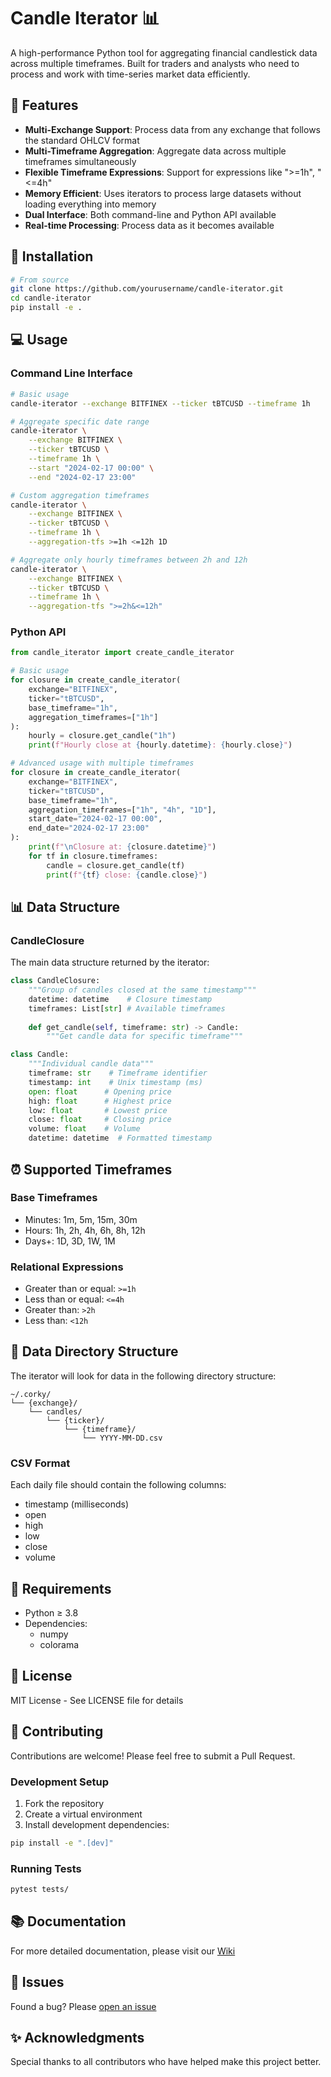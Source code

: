 # Candle Iterator 📊

A high-performance Python tool for aggregating financial candlestick data across multiple timeframes. Built for traders and analysts who need to process and work with time-series market data efficiently.

## 🌟 Features

- **Multi-Exchange Support**: Process data from any exchange that follows the standard OHLCV format
- **Multi-Timeframe Aggregation**: Aggregate data across multiple timeframes simultaneously
- **Flexible Timeframe Expressions**: Support for expressions like ">=1h", "<=4h"
- **Memory Efficient**: Uses iterators to process large datasets without loading everything into memory
- **Dual Interface**: Both command-line and Python API available
- **Real-time Processing**: Process data as it becomes available

## 🚀 Installation

```bash
# From source
git clone https://github.com/yourusername/candle-iterator.git
cd candle-iterator
pip install -e .
```

## 💻 Usage

### Command Line Interface

```bash
# Basic usage
candle-iterator --exchange BITFINEX --ticker tBTCUSD --timeframe 1h

# Aggregate specific date range
candle-iterator \
    --exchange BITFINEX \
    --ticker tBTCUSD \
    --timeframe 1h \
    --start "2024-02-17 00:00" \
    --end "2024-02-17 23:00"

# Custom aggregation timeframes
candle-iterator \
    --exchange BITFINEX \
    --ticker tBTCUSD \
    --timeframe 1h \
    --aggregation-tfs >=1h <=12h 1D

# Aggregate only hourly timeframes between 2h and 12h
candle-iterator \
    --exchange BITFINEX \
    --ticker tBTCUSD \
    --timeframe 1h \
    --aggregation-tfs ">=2h&<=12h"
```

### Python API

```python
from candle_iterator import create_candle_iterator

# Basic usage
for closure in create_candle_iterator(
    exchange="BITFINEX",
    ticker="tBTCUSD",
    base_timeframe="1h",
    aggregation_timeframes=["1h"]
):
    hourly = closure.get_candle("1h")
    print(f"Hourly close at {hourly.datetime}: {hourly.close}")

# Advanced usage with multiple timeframes
for closure in create_candle_iterator(
    exchange="BITFINEX",
    ticker="tBTCUSD",
    base_timeframe="1h",
    aggregation_timeframes=["1h", "4h", "1D"],
    start_date="2024-02-17 00:00",
    end_date="2024-02-17 23:00"
):
    print(f"\nClosure at: {closure.datetime}")
    for tf in closure.timeframes:
        candle = closure.get_candle(tf)
        print(f"{tf} close: {candle.close}")
```

## 📊 Data Structure

### CandleClosure
The main data structure returned by the iterator:

```python
class CandleClosure:
    """Group of candles closed at the same timestamp"""
    datetime: datetime    # Closure timestamp
    timeframes: List[str] # Available timeframes
    
    def get_candle(self, timeframe: str) -> Candle:
        """Get candle data for specific timeframe"""

class Candle:
    """Individual candle data"""
    timeframe: str    # Timeframe identifier
    timestamp: int    # Unix timestamp (ms)
    open: float      # Opening price
    high: float      # Highest price
    low: float       # Lowest price
    close: float     # Closing price
    volume: float    # Volume
    datetime: datetime  # Formatted timestamp
```

## ⏰ Supported Timeframes

### Base Timeframes
- Minutes: 1m, 5m, 15m, 30m
- Hours: 1h, 2h, 4h, 6h, 8h, 12h
- Days+: 1D, 3D, 1W, 1M

### Relational Expressions
- Greater than or equal: `>=1h`
- Less than or equal: `<=4h`
- Greater than: `>2h`
- Less than: `<12h`

## 📁 Data Directory Structure
The iterator will look for data in the following directory structure:
```
~/.corky/
└── {exchange}/
    └── candles/
        └── {ticker}/
            └── {timeframe}/
                └── YYYY-MM-DD.csv
```

### CSV Format
Each daily file should contain the following columns:
- timestamp (milliseconds)
- open
- high
- low
- close
- volume

## 🔧 Requirements

- Python ≥ 3.8
- Dependencies:
  - numpy
  - colorama

## 📝 License

MIT License - See LICENSE file for details

## 🤝 Contributing

Contributions are welcome! Please feel free to submit a Pull Request.

### Development Setup
1. Fork the repository
2. Create a virtual environment
3. Install development dependencies:
```bash
pip install -e ".[dev]"
```

### Running Tests
```bash
pytest tests/
```

## 📚 Documentation

For more detailed documentation, please visit our [Wiki](https://github.com/yourusername/candle-iterator/wiki)

## 🐛 Issues

Found a bug? Please [open an issue](https://github.com/yourusername/candle-iterator/issues)

## ✨ Acknowledgments

Special thanks to all contributors who have helped make this project better.